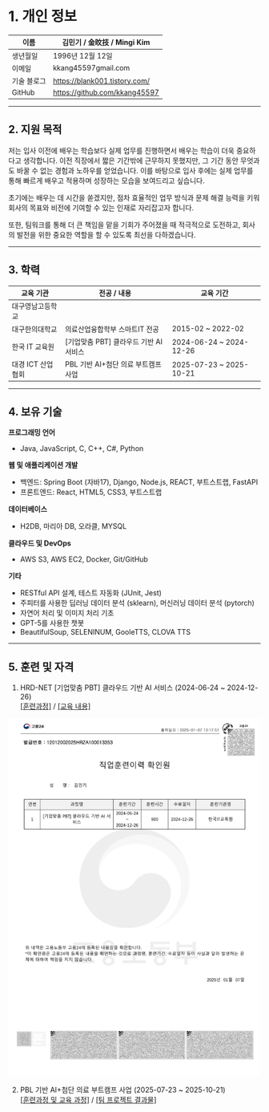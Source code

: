 # 1. 개인 정보
이름 | 김민기 / 金旼技 / Mingi Kim
-------------|---------------------------
생년월일 | 1996년 12월 12일
이메일 | kkang45597gmail.com
기술 블로그 | https://blank001.tistory.com/
GitHub | https://github.com/kkang45597
* * *

## 2. 지원 목적
저는 입사 이전에 배우는 학습보다 실제 업무를 진행하면서 배우는 학습이 더욱 중요하다고 생각합니다. 이전 직장에서 짧은 기간밖에 근무하지 못했지만, 그 기간 동안 무엇과도 바꿀 수 없는 경험과 노하우를 얻었습니다. 이를 바탕으로 입사 후에는 실제 업무를 통해 빠르게 배우고 적용하며 성장하는 모습을 보여드리고 싶습니다.

초기에는 배우는 데 시간을 쏟겠지만, 점차 효율적인 업무 방식과 문제 해결 능력을 키워 회사의 목표와 비전에 기여할 수 있는 인재로 자리잡고자 합니다.

또한, 팀워크를 통해 더 큰 책임을 맡을 기회가 주어졌을 때 적극적으로 도전하고, 회사의 발전을 위한 중요한 역할을 할 수 있도록 최선을 다하겠습니다.
* * *

## 3. 학력
교육 기관 | 전공 / 내용 | 교육 기간
-------------|---------------------------|------------------
대구영남고등학교 |
대구한의대학교 | 의료산업융합학부 스마트IT 전공 | 2015-02 ~ 2022-02
한국 IT 교육원 | [기업맞춤 PBT] 클라우드 기반 AI 서비스 | 2024-06-24 ~ 2024-12-26
대경 ICT 산업협회 | PBL 기반 AI+첨단 의료 부트캠프 사업 | 2025-07-23 ~ 2025-10-21
* * *

## 4. 보유 기술
<b>프로그래밍 언어</b><br>
- Java, JavaScript, C, C++, C#, Python

<b>웹 및 애플리케이션 개발</b><br>
- 백엔드: Spring Boot (자바17), Django, Node.js, REACT, 부트스트랩, FastAPI
- 프론트엔드: React, HTML5, CSS3, 부트스트랩

<b>데이터베이스</b><br>
- H2DB, 마리아 DB, 오라클, MYSQL
  
<b>클라우드 및 DevOps</b><br>
- AWS S3, AWS EC2, Docker, Git/GitHub

<b>기타</b><br>
- RESTful API 설계, 테스트 자동화 (JUnit, Jest)
- 주피터를 사용한 딥러닝 데이터 분석 (sklearn), 머신러닝 데이터 분석 (pytorch)
- 자연어 처리 및 이미지 처리 기초
- GPT-5를 사용한 챗봇
- BeautifulSoup, SELENINUM, GooleTTS, CLOVA TTS

* * *

## 5. 훈련 및 자격
1. HRD-NET [기업맞춤 PBT] 클라우드 기반 AI 서비스 (2024-06-24 ~ 2024-12-26) <br>
[[훈련과정]](https://hrd.work24.go.kr/hrdp/co/pcobo/PCOBO0100P.do?tracseId=AIG20230000412830&tracseTme=5&crseTracseSe=C0061&trainstCstmrId=500020048147) /
[[교육 내용]](https://github.com/kkang45597/PBT_Cloud_AI_Service)
<img src="./HRD_NET_END.png" width=600px />

2. PBL 기반 AI+첨단 의료 부트캠프 사업 (2025-07-23 ~ 2025-10-21) <br>
[[훈련과정 및 교육 과정]](https://dgict.org/edu-apply/) / [[팀 프로젝트 결과물]](https://github.com/kkang45597/DG_ICT_sugarCare_project)




